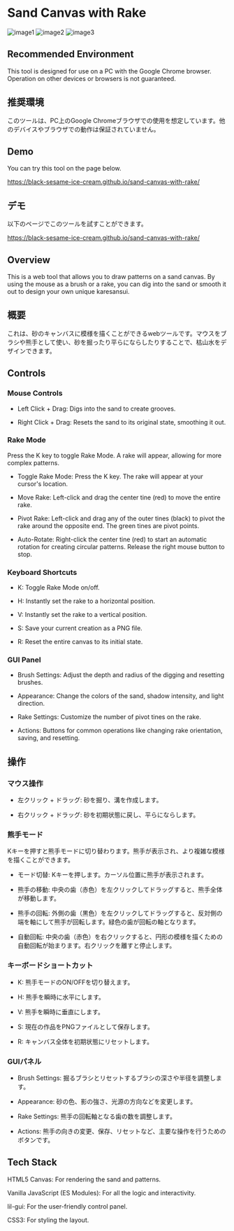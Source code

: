# Sand Canvas with Rake
![image1](images/karesansui_1.png)
![image2](images/karesansui_2.png)
![image3](images/karesansui_3.png)

## Recommended Environment
This tool is designed for use on a PC with the Google Chrome browser. Operation on other devices or browsers is not guaranteed.

## 推奨環境
このツールは、PC上のGoogle Chromeブラウザでの使用を想定しています。他のデバイスやブラウザでの動作は保証されていません。

## Demo
You can try this tool on the page below.

https://black-sesame-ice-cream.github.io/sand-canvas-with-rake/

## デモ
以下のページでこのツールを試すことができます。

https://black-sesame-ice-cream.github.io/sand-canvas-with-rake/

## Overview
This is a web tool that allows you to draw patterns on a sand canvas. By using the mouse as a brush or a rake, you can dig into the sand or smooth it out to design your own unique karesansui.

## 概要
これは、砂のキャンバスに模様を描くことができるwebツールです。マウスをブラシや熊手として使い、砂を掘ったり平らにならしたりすることで、枯山水をデザインできます。

## Controls
### Mouse Controls
- Left Click + Drag: Digs into the sand to create grooves.

- Right Click + Drag: Resets the sand to its original state, smoothing it out.

### Rake Mode
Press the K key to toggle Rake Mode. A rake will appear, allowing for more complex patterns.

- Toggle Rake Mode: Press the K key. The rake will appear at your cursor's location.

- Move Rake: Left-click and drag the center tine (red) to move the entire rake.

- Pivot Rake: Left-click and drag any of the outer tines (black) to pivot the rake around the opposite end. The green tines are pivot points.

- Auto-Rotate: Right-click the center tine (red) to start an automatic rotation for creating circular patterns. Release the right mouse button to stop.

### Keyboard Shortcuts
- K: Toggle Rake Mode on/off.

- H: Instantly set the rake to a horizontal position.

- V: Instantly set the rake to a vertical position.

- S: Save your current creation as a PNG file.

- R: Reset the entire canvas to its initial state.

### GUI Panel
- Brush Settings: Adjust the depth and radius of the digging and resetting brushes.

- Appearance: Change the colors of the sand, shadow intensity, and light direction.

- Rake Settings: Customize the number of pivot tines on the rake.

- Actions: Buttons for common operations like changing rake orientation, saving, and resetting.

## 操作
### マウス操作
- 左クリック + ドラッグ: 砂を掘り、溝を作成します。

- 右クリック + ドラッグ: 砂を初期状態に戻し、平らにならします。

### 熊手モード
Kキーを押すと熊手モードに切り替わります。熊手が表示され、より複雑な模様を描くことができます。

- モード切替: Kキーを押します。カーソル位置に熊手が表示されます。

- 熊手の移動: 中央の歯（赤色）を左クリックしてドラッグすると、熊手全体が移動します。

- 熊手の回転: 外側の歯（黒色）を左クリックしてドラッグすると、反対側の端を軸にして熊手が回転します。緑色の歯が回転の軸となります。

- 自動回転: 中央の歯（赤色）を右クリックすると、円形の模様を描くための自動回転が始まります。右クリックを離すと停止します。

### キーボードショートカット
- K: 熊手モードのON/OFFを切り替えます。

- H: 熊手を瞬時に水平にします。

- V: 熊手を瞬時に垂直にします。

- S: 現在の作品をPNGファイルとして保存します。

- R: キャンバス全体を初期状態にリセットします。

### GUIパネル
- Brush Settings: 掘るブラシとリセットするブラシの深さや半径を調整します。

- Appearance: 砂の色、影の強さ、光源の方向などを変更します。

- Rake Settings: 熊手の回転軸となる歯の数を調整します。

- Actions: 熊手の向きの変更、保存、リセットなど、主要な操作を行うためのボタンです。

## Tech Stack
HTML5 Canvas: For rendering the sand and patterns.

Vanilla JavaScript (ES Modules): For all the logic and interactivity.

lil-gui: For the user-friendly control panel.

CSS3: For styling the layout.